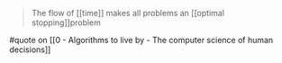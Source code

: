 > The flow of [[time]] makes all problems an [[optimal stopping]]problem

#quote on [[0 - Algorithms to live by - The computer science of human decisions]]
